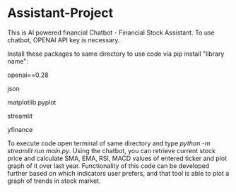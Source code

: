 # Assistant-Project
This is AI powered financial Chatbot - Financial Stock Assistant. To use chatbot, OPENAI API key is necessary.

Install these packages to same directory to use code via pip install "library name":

openai==0.28

json

matplotlib.pyplot

streamlit

yfinance


To execute code open terminal of same directory and type _python -m streamlit run main.py_. Using the chatbot, you can retrieve current stock price and calculate SMA, EMA, RSI, MACD values of entered ticker and plot graph of it over last year. Functionality of this code can be developed further based on which indicators user prefers, and that tool is able to plot a graph of trends in stock market.
